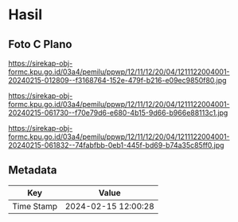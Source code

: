 # Hasil

## Foto C Plano

https://sirekap-obj-formc.kpu.go.id/03a4/pemilu/ppwp/12/11/12/20/04/1211122004001-20240215-012809--f3168764-152e-479f-b216-e09ec9850f80.jpg

https://sirekap-obj-formc.kpu.go.id/03a4/pemilu/ppwp/12/11/12/20/04/1211122004001-20240215-061730--f70e79d6-e680-4b15-9d66-b966e88113c1.jpg

https://sirekap-obj-formc.kpu.go.id/03a4/pemilu/ppwp/12/11/12/20/04/1211122004001-20240215-061832--74fabfbb-0eb1-445f-bd69-b74a35c85ff0.jpg


## Metadata

| Key        | Value               |
| ---------- | ------------------- |
| Time Stamp | 2024-02-15 12:00:28 |



